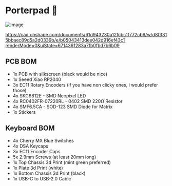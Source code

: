 # Porterpad 🎹
![image](https://github.com/user-attachments/assets/505b73cc-8365-4657-b879-b2d331d8b3dd)

https://cad.onshape.com/documents/61d943230a12fcbc1f772cb8/w/d8f3315bbaec89d5a2d0339b/e/b05043413dee042d916ef43c?renderMode=0&uiState=6714361283a7fb0fbd7b6b09

## PCB BOM
* 1x PCB with silkscreen (black would be nice)
* 1x Seeed Xiao RP2040
* 3x EC11 Rotary Encoders (if you have non clicky ones, i would prefer those)
* 4x SKC6812E - SMD Neopixel LED
* 4x RC0402FR-07220RL - 0402 SMD 220Ω Resistor
* 4x SMF6.5CA - SOD-123 SMD Diode for Matrix
* 1x Stickers

## Keyboard BOM
* 4x Cherry MX Blue Switches
* 4x DSA Keycaps
* 3x EC11 Encoder Caps
* 5x 2.9mm Screws (at least 20mm long)
* 1x Top Chassis 3d Print (mint green preferred)
* 1x Plate 3d Print (white)
* 1x Bottom Chassis 3d Print (black)
* 1x USB-C to USB-2.0 Cable
